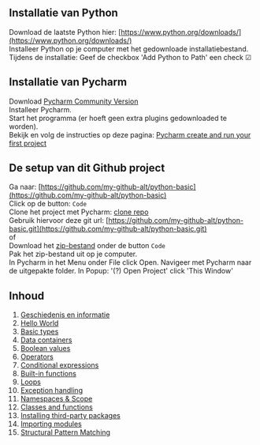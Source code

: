 Installatie van Python
---
Download de laatste Python hier: [https://www.python.org/downloads/](https://www.python.org/downloads/)  
Installeer Python op je computer met het gedownloade installatiebestand.  
Tijdens de installatie: Geef de checkbox 'Add Python to Path' een check ☑ 

Installatie van Pycharm
---
Download [Pycharm Community Version](https://www.jetbrains.com/pycharm/download/)  
Installeer Pycharm.  
Start het programma (er hoeft geen extra plugins gedownloaded te worden).  
Bekijk en volg de instructies op deze pagina: [Pycharm create and run your first project](https://www.jetbrains.com/help/pycharm/creating-and-running-your-first-python-project.html)


De setup van dit Github project
---
Ga naar: [https://github.com/my-github-alt/python-basic](https://github.com/my-github-alt/python-basic)  
Click op de button: `Code`  
Clone het project met Pycharm: [clone repo](https://www.jetbrains.com/help/pycharm/set-up-a-git-repository.html#clone-repo)   
Gebruik hiervoor deze git url: [https://github.com/my-github-alt/python-basic.git](https://github.com/my-github-alt/python-basic.git)  
of  
Download het [zip-bestand](https://github.com/my-github-alt/python-basic/archive/refs/heads/main.zip) onder de button `Code`   
Pak het zip-bestand uit op je computer.  
In Pycharm in het Menu onder File click Open.
Navigeer met Pycharm naar de uitgepakte folder.
In Popup: '(?) Open Project' click 'This Window'

Inhoud
---
1. [Geschiedenis en informatie](./Chapter_01_Geschiedenis_en_Info.ipynb)
1. [Hello World](./Chapter_02_Hello_World.ipynb)
1. [Basic types](./Chapter_03_Basic_types.ipynb)
1. [Data containers](./Chapter_04_Data_containers.ipynb)
1. [Boolean values](./Chapter_05_Boolean_values.ipynb)
1. [Operators](./Chapter_06_Operators.ipynb)
1. [Conditional expressions](./Chapter_07_Conditional_expressions.ipynb)
1. [Built-in functions](./Chapter_08_Built-in_functions.ipynb)
1. [Loops](./Chapter_09_Loops.ipynb)
1. [Exception handling](./Chapter_10_Exception_handling.ipynb)
1. [Namespaces & Scope](./Chapter_11_Namespaces_en_Scope.ipynb)
1. [Classes and functions](./Chapter_12_Classes_en_functions.ipynb)
1. [Installing third-party packages](./Chapter_13_Installing_third-party_packages.ipynb)
1. [Importing modules](./Chapter_14_Importing_modules.ipynb)
1. [Structural Pattern Matching](./Chapter_15_Structural_pattern_matching.ipynb)
